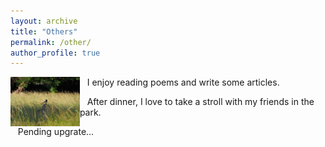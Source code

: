 ```yaml
---
layout: archive
title: "Others"
permalink: /other/
author_profile: true
---
```


<img align="left" src="../images/birds.png" width="22%" height="22%"  alt="birds"/>

&nbsp;&nbsp; I enjoy reading poems and write some articles.  

&nbsp;&nbsp; After dinner, I love to take a stroll with my friends in the park.  

&nbsp;&nbsp; Pending upgrate...




